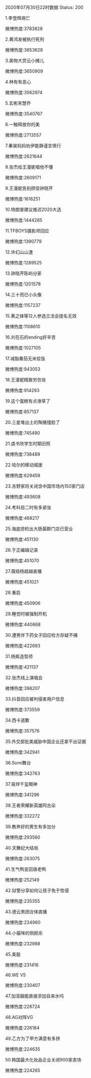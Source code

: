 2020年07月30日22时数据
Status: 200

1.李登辉病亡

微博热度:3783828

2.黄鸿发被执行死刑

微博热度:3653628

3.美物大赏云小摊儿

微博热度:3650909

4.林有有恶心

微博热度:3562974

5.玄彬宋慧乔

微博热度:3540767

6.一触释放你的美

微博热度:2713557

7.秦昊妈妈劝伊能静谨言慎行

微博热度:2621644

8.张杰给王漫妮唱他不懂

微博热度:2609171

9.王漫妮告别顾佳钟晓芹

微博热度:1616251

10.特朗普建议推迟2020大选

微博热度:1444265

11.TFBOYS摄影师回应

微博热度:1390779

12.许幻山山渣

微博热度:1289525

13.钟晓芹陈屿分家

微博热度:1201578

14.三十而已小头像

微博热度:1157237

15.黄之锋等12人参选立法会提名无效

微博热度:1108610

16.刘在石的ending好辛苦

微博热度:1027105

17.减脂番茄无米烩饭

微博热度:943053

18.王漫妮精致穷仿妆

微博热度:914293

19.这个蛋糕有点潦草了

微博热度:857137

20.三星堆出土的陶猪撞脸了

微博热度:745490

21.虞书欣学生时期旧照

微博热度:738489

22.哈尔的移动城堡

微博热度:629459

23.吉野家将关闭含中国市场内150家门店

微博热度:493608

24.考科目二时有多紧张

微博热度:468217

25.海底捞检出大肠菌群门店已营业

微博热度:451130

26.于正编辑记录

微博热度:451070

27.薇娅杨超越直播

微博热度:451021

28.重启

微博热度:450906

29.睡觉时被强制开机

微博热度:440668

30.遭男伴下药女子回应检方存疑不捕

微博热度:422693

31.杨紫造型师

微博热度:421137

32.张杰线上演唱会

微博热度:398207

33.抖音回应被判侵害用户信息

微博热度:373559

34.西卡道歉

微博热度:357576

35.外交部批美威胁中国企业还拿不出证据

微博热度:342941

36.Somi舞台

微博热度:342763

37.易烊千玺眼神

微博热度:341296

38.王者荣耀新英雄阿古朵

微博热度:332272

39.教养好的男生有多加分

微博热度:293560

40.天舞纪大结局

微博热度:263075

41.生气鸭变回唐老鸭

微博热度:252149

42.狱警分享如何让孩子免于性侵

微博热度:235355

43.德云男团合体直播

微博热度:234960

44.小猫咪的侧颜杀

微博热度:232988

45.美股

微博热度:231416

46.WE V5

微博热度:230407

47.加湿器能直接添加自来水吗

微博热度:228724

48.AG对阵VG

微博热度:226184

49.乙方为了甲方满意有多拼

微博热度:224635

50.韩国最大化妆品企业关闭900家卖场

微博热度:224265

